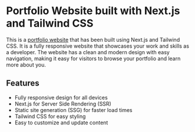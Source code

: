 # Portfolio Website built with Next.js and Tailwind CSS
This is a [portfolio website](https://stephenjakku.github.io/) that has been built using Next.js and Tailwind CSS. It is a fully responsive website that showcases your work and skills as a developer. The website has a clean and modern design with easy navigation, making it easy for visitors to browse your portfolio and learn more about you.

## Features
- Fully responsive design for all devices
- Next.js for Server Side Rendering (SSR)
- Static site generation (SSG) for faster load times
- Tailwind CSS for easy styling
- Easy to customize and update content
